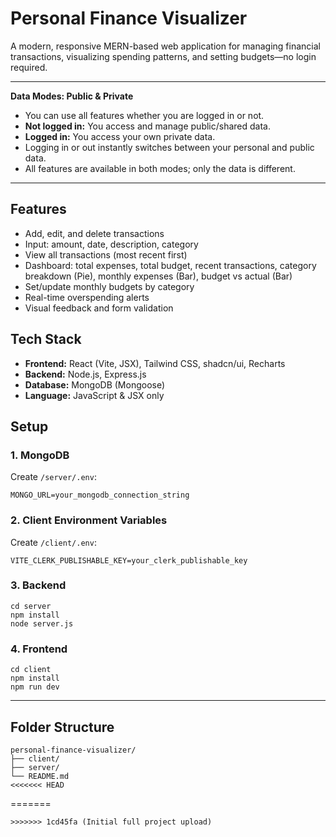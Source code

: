 # Personal Finance Visualizer

A modern, responsive MERN-based web application for managing financial transactions, visualizing spending patterns, and setting budgets—no login required.

---

**Data Modes: Public & Private**
- You can use all features whether you are logged in or not.
- **Not logged in:** You access and manage public/shared data.
- **Logged in:** You access your own private data.
- Logging in or out instantly switches between your personal and public data.
- All features are available in both modes; only the data is different.

---

## Features
- Add, edit, and delete transactions
- Input: amount, date, description, category
- View all transactions (most recent first)
- Dashboard: total expenses, total budget, recent transactions, category breakdown (Pie), monthly expenses (Bar), budget vs actual (Bar)
- Set/update monthly budgets by category
- Real-time overspending alerts
- Visual feedback and form validation

## Tech Stack
- **Frontend:** React (Vite, JSX), Tailwind CSS, shadcn/ui, Recharts
- **Backend:** Node.js, Express.js
- **Database:** MongoDB (Mongoose)
- **Language:** JavaScript & JSX only

## Setup

### 1. MongoDB
Create `/server/.env`:
```
MONGO_URL=your_mongodb_connection_string
```

### 2. Client Environment Variables
Create `/client/.env`:
```
VITE_CLERK_PUBLISHABLE_KEY=your_clerk_publishable_key
```

### 3. Backend
```
cd server
npm install
node server.js
```

### 4. Frontend
```
cd client
npm install
npm run dev
```

---

## Folder Structure
```
personal-finance-visualizer/
├── client/
├── server/
└── README.md
<<<<<<< HEAD
``` 
=======
``` 
>>>>>>> 1cd45fa (Initial full project upload)
